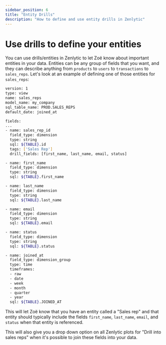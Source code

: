 ```yaml
---
sidebar_position: 6
title: "Entity Drills"
description: "How to define and use entity drills in Zenlytic"
---
```


# Use drills to define your entities

You can use drills/entities in Zenlytic to let Zoë know about important entities in your data. Entities can be any group of fields that you want, and they can describe anything from `products` to `users` to `transactions` to `sales_reps`. Let's look at an example of defining one of those entities for `sales_reps`:

```bash
version: 1
type: view
name: sales_reps
model_name: my_company
sql_table_name: PROD.SALES_REPS
default_date: joined_at

fields:
...
- name: sales_rep_id
  field_type: dimension
  type: string
  sql: ${TABLE}.id
  tags: ['Sales Rep']
  drill_fields: [first_name, last_name, email, status]

- name: first_name
  field_type: dimension
  type: string
  sql: ${TABLE}.first_name

- name: last_name
  field_type: dimension
  type: string
  sql: ${TABLE}.last_name

- name: email
  field_type: dimension
  type: string
  sql: ${TABLE}.email

- name: status
  field_type: dimension
  type: string
  sql: ${TABLE}.status

- name: joined_at
  field_type: dimension_group
  type: time
  timeframes:
  - raw
  - date
  - week
  - month
  - quarter
  - year
  sql: ${TABLE}.JOINED_AT
```

This will let Zoë know that you have an entity called a "Sales rep" and that entity should typically include the fields `first_name`, `last_name`, `email`, and `status` when that entity is referenced.

This will also give you a drop down option on all Zenlytic plots for "Drill into sales reps" when it's possible to join these fields into your data.